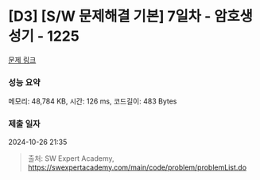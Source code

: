 # [D3] [S/W 문제해결 기본] 7일차 - 암호생성기 - 1225 

[문제 링크](https://swexpertacademy.com/main/code/problem/problemDetail.do?contestProbId=AV14uWl6AF0CFAYD) 

### 성능 요약

메모리: 48,784 KB, 시간: 126 ms, 코드길이: 483 Bytes

### 제출 일자

2024-10-26 21:35



> 출처: SW Expert Academy, https://swexpertacademy.com/main/code/problem/problemList.do